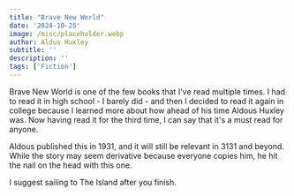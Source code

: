 ```yaml
---
title: "Brave New World"
date: '2024-10-25'
image: /misc/placeholder.webp
author: Aldus Huxley
subtitle: ''
description: ''
tags: ['Fiction']
---
```


<style jsx>{`
 .prose a {
    text-decoration: underline;
    color: var(--color-accent);
 }
 .prose ol {
    list-style-type: decimal;
    margin-left: 2em; 
    padding-left: 0.5em; 
 }
 .prose ol li {
    margin-bottom: 0.5em;
    color: var(--color-text-primary);
    line-height: 1.5; 
 }
 .prose ol li ul {
    margin-top: 0.5em;
    margin-left: 1em;
 }
 .prose ol li ul li {
    margin-bottom: 0.25em;
 }
 .prose ol li ul li ul {
    margin-left: 2em;
 }
`}</style>

<div class="tldr-section">

</div>

Brave New World is one of the few books that I've read multiple times. I had to read it in high school - I barely did - and then I decided to read it again in college because I learned more about how ahead of his time Aldous Huxley was. Now having read it for the third time, I can say that it's a must read for anyone.

Aldous published this in 1931, and it will still be relevant in 3131 and beyond. While the story may seem derivative because everyone copies him, he hit the nail on the head with this one.

I suggest sailing to The Island after you finish.